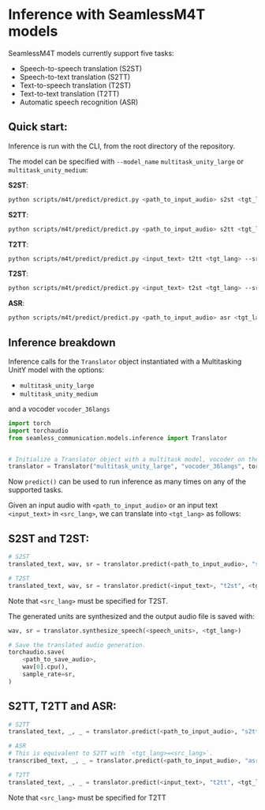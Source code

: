 # Inference with SeamlessM4T models

SeamlessM4T models currently support five tasks:
- Speech-to-speech translation (S2ST)
- Speech-to-text translation (S2TT)
- Text-to-speech translation (T2ST)
- Text-to-text translation (T2TT)
- Automatic speech recognition (ASR)



## Quick start:
Inference is run with the CLI, from the root directory of the repository.

The model can be specified with `--model_name` `multitask_unity_large` or `multitask_unity_medium`:

**S2ST**:
```bash
python scripts/m4t/predict/predict.py <path_to_input_audio> s2st <tgt_lang> --output_path <path_to_save_audio> --model_name multitask_unity_large
```

**S2TT**:
```bash
python scripts/m4t/predict/predict.py <path_to_input_audio> s2tt <tgt_lang>
```

**T2TT**:
```bash
python scripts/m4t/predict/predict.py <input_text> t2tt <tgt_lang> --src_lang <src_lang>
```

**T2ST**:
```bash
python scripts/m4t/predict/predict.py <input_text> t2st <tgt_lang> --src_lang <src_lang> --output_path <path_to_save_audio>
```

**ASR**:
```bash
python scripts/m4t/predict/predict.py <path_to_input_audio> asr <tgt_lang>
```

## Inference breakdown

Inference calls for the `Translator` object instantiated with a Multitasking UnitY model with the options:
- `multitask_unity_large`
- `multitask_unity_medium`

and a vocoder `vocoder_36langs`

```python
import torch
import torchaudio
from seamless_communication.models.inference import Translator


# Initialize a Translator object with a multitask model, vocoder on the GPU.
translator = Translator("multitask_unity_large", "vocoder_36langs", torch.device("cuda:0"))
```

Now `predict()` can be used to run inference as many times on any of the supported tasks.

Given an input audio with `<path_to_input_audio>` or an input text `<input_text>` in `<src_lang>`,
we can translate into `<tgt_lang>` as follows:

## S2ST and T2ST:

```python
# S2ST
translated_text, wav, sr = translator.predict(<path_to_input_audio>, "s2st", <tgt_lang>)

# T2ST
translated_text, wav, sr = translator.predict(<input_text>, "t2st", <tgt_lang>, src_lang=<src_lang>)

```
Note that `<src_lang>` must be specified for T2ST.

The generated units are synthesized and the output audio file is saved with:

```python
wav, sr = translator.synthesize_speech(<speech_units>, <tgt_lang>)

# Save the translated audio generation.
torchaudio.save(
    <path_to_save_audio>,
    wav[0].cpu(),
    sample_rate=sr,
)
```
## S2TT, T2TT and ASR:

```python
# S2TT
translated_text, _, _ = translator.predict(<path_to_input_audio>, "s2tt", <tgt_lang>)

# ASR
# This is equivalent to S2TT with `<tgt_lang>=<src_lang>`.
transcribed_text, _, _ = translator.predict(<path_to_input_audio>, "asr", <src_lang>)

# T2TT
translated_text, _, _ = translator.predict(<input_text>, "t2tt", <tgt_lang>, src_lang=<src_lang>)

```
Note that `<src_lang>` must be specified for T2TT
